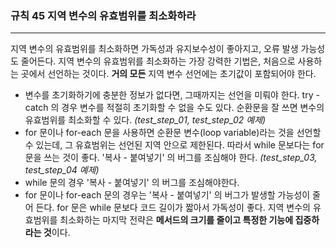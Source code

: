 ### 규칙 45 지역 변수의 유효범위를 최소화하라
***

지역 변수의 유효범위를 최소화하면 가독성과 유지보수성이 좋아지고, 오류 발생 가능성도 줄어든다.
지역 변수의 유효범위를 최소화하는 가장 강력한 기법은, 처음으로 사용하는 곳에서 선언하는 것이다.
**거의 모든** 지역 변수 선언에는 초기값이 포함되어야 한다.
 - 변수를 초기화하기에 충분한 정보가 없다면, 그때까지는 선언을 미뤄야 한다. try - catch 의 경우 변수를 적절히 초기화할 수 없을 수도 있다.
순환문을 잘 쓰면 변수의 유효범위를 최소화할 수 있다. _(test_step_01, test_step_02 예제)_
 - for 문이나 for-each 문을 사용하면 순환문 변수(loop variable)라는 것을 선언할 수 있는데, 그 유효범위는 선언된 지역 안으로 제한된다. 따라서 while 문보다는 for 문을 쓰는 것이 좋다.
'복사 - 붙여넣기' 의 버그를 조심해야 한다. _(test_step_03, test_step_04 예제)_
 - while 문의 경우 '복사 - 붙여넣기' 의 버그를 조심해야한다.
 - for 문이나 for-each 문의 경우는 '복사 - 붙여넣기' 의 버그가 발생할 가능성이 줄어 든다.
for 문은 while 문보다 코드 길이가 짧아서 가독성이 좋다.
지역 변수의 유효범위를 최소화하는 마지막 전략은 **메서드의 크기를 줄이고 특정한 기능에 집중하라는 것**이다.
